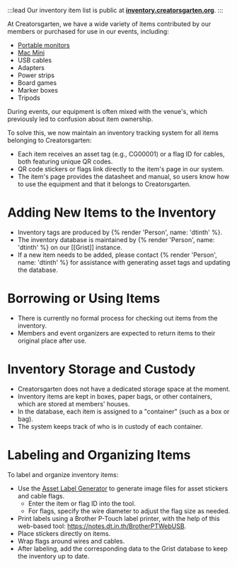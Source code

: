 ---
---

:::lead
Our inventory item list is public at [**inventory.creatorsgarten.org**](https://inventory.creatorsgarten.org/).
:::

At Creatorsgarten, we have a wide variety of items contributed by our members or purchased for use in our events, including:

- [Portable monitors](/inventory/CG00001)
- [Mac Mini](/inventory/CG00004)
- USB cables
- Adapters
- Power strips
- Board games
- Marker boxes
- Tripods

During events, our equipment is often mixed with the venue's, which previously led to confusion about item ownership.

To solve this, we now maintain an inventory tracking system for all items belonging to Creatorsgarten:

- Each item receives an asset tag (e.g., CG00001) or a flag ID for cables, both featuring unique QR codes.
- QR code stickers or flags link directly to the item's page in our system.
- The item's page provides the datasheet and manual, so users know how to use the equipment and that it belongs to Creatorsgarten.

# Adding New Items to the Inventory

- Inventory tags are produced by {% render 'Person', name: 'dtinth' %}.
- The inventory database is maintained by {% render 'Person', name: 'dtinth' %} on our [[Grist]] instance.
- If a new item needs to be added, please contact {% render 'Person', name: 'dtinth' %} for assistance with generating asset tags and updating the database.

# Borrowing or Using Items

- There is currently no formal process for checking out items from the inventory.
- Members and event organizers are expected to return items to their original place after use.

# Inventory Storage and Custody

- Creatorsgarten does not have a dedicated storage space at the moment.
- Inventory items are kept in boxes, paper bags, or other containers, which are stored at members' houses.
- In the database, each item is assigned to a "container" (such as a box or bag).
- The system keeps track of who is in custody of each container.

# Labeling and Organizing Items

To label and organize inventory items:

- Use the [Asset Label Generator](https://creatorsgarten.github.io/asset-label-generator/) to generate image files for asset stickers and cable flags.
  - Enter the item or flag ID into the tool.
  - For flags, specify the wire diameter to adjust the flag size as needed.
- Print labels using a Brother P-Touch label printer, with the help of this web-based tool: https://notes.dt.in.th/BrotherPTWebUSB.
- Place stickers directly on items.
- Wrap flags around wires and cables.
- After labeling, add the corresponding data to the Grist database to keep the inventory up to date.
